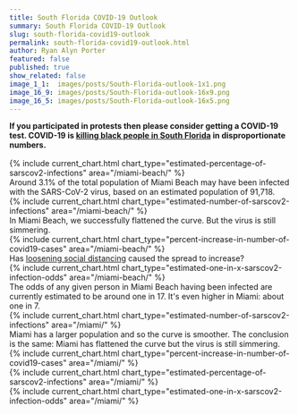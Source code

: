 ```yaml
---
title: South Florida COVID-19 Outlook
summary: South Florida COVID-19 Outlook
slug: south-florida-covid19-outlook
permalink: south-florida-covid19-outlook.html
author: Ryan Alyn Porter
featured: false
published: true
show_related: false
image_1_1:  images/posts/South-Florida-outlook-1x1.png
image_16_9: images/posts/South-Florida-outlook-16x9.png
image_16_5: images/posts/South-Florida-outlook-16x5.png
---
```


<!-- <div class="panel">
  <div class="banner">
  {% include current_chart.html chart_type="new-confirmed-covid19-cases-weekly-comparison" area="/miami-beach/" %}
  </div>
  <div class="headline">
    <div class="meta">
      In Miami Beach, we successfully flattened the curve.  But the virus is still simmering.  We still have a lot more new confirmed cases in the last week than the week before.
    </div>
  </div>
</div> -->

<p style="margin-bottom: 1rem;">
    <b>If you participated in protests then please consider getting a COVID-19 test.  COVID-19 is <a href="https://www.miamiherald.com/news/coronavirus/article242039576.html">killing black people in South Florida</a> in disproportionate numbers.</b>
</p>

<div class="panel">
  <div class="banner">
  {% include current_chart.html chart_type="estimated-percentage-of-sarscov2-infections" area="/miami-beach/" %}
  </div>
  <div class="headline">
    <div class="meta">
    Around 3.1% of the total population of Miami Beach may have been infected with the SARS-CoV-2 virus, based on an estimated population of 91,718.
    </div>
  </div>
</div>

<div class="panel">
  <div class="banner">
  {% include current_chart.html chart_type="estimated-number-of-sarscov2-infections" area="/miami-beach/" %}
  </div>
  <div class="headline">
    <div class="meta">
      In Miami Beach, we successfully flattened the curve.  But the virus is still simmering.
    </div>
  </div>
</div>

<div class="panel">
  <div class="banner">
  {% include current_chart.html chart_type="percent-increase-in-number-of-covid19-cases" area="/miami-beach/" %}
  </div>
  <div class="headline">
    <div class="meta">
      Has <a href="/2020/05/16/south-florida-gives-up-on-social-distancing.html">loosening social distancing</a> caused the spread to increase?
    </div>
  </div>
</div>

<div class="panel">
  <div class="banner">
  {% include current_chart.html chart_type="estimated-one-in-x-sarscov2-infection-odds" area="/miami-beach/" %}
  </div>
  <div class="headline">
    <div class="meta">
    The odds of any given person in Miami Beach having been infected are currently estimated to be around one in 17.  It's even higher in Miami: about one in 7.
    </div>
  </div>
</div>

<div class="panel">
  <div class="banner">
  {% include current_chart.html chart_type="estimated-number-of-sarscov2-infections" area="/miami/" %}
  </div>
  <div class="headline">
    <div class="meta">
      Miami has a larger population and so the curve is smoother.  The conclusion is the same: Miami has flattened the curve but the virus is still simmering.
    </div>
  </div>
</div>

<!--more-->

<!-- <div class="panel">
  <div class="banner">
  {% include current_chart.html chart_type="new-confirmed-covid19-cases-weekly-comparison" area="/miami-beach/" %}
  </div>
  <div class="headline">
    <div class="meta">
      The number of new confirmed cases week over week was declining, but now it's starting to flatten out.  Will it start to increase?
    </div>
  </div>
</div> -->

<div class="panel">
  <div class="banner">
  {% include current_chart.html chart_type="percent-increase-in-number-of-covid19-cases" area="/miami/" %}
  </div>
</div>

<div class="panel">
  <div class="banner">
  {% include current_chart.html chart_type="estimated-percentage-of-sarscov2-infections" area="/miami/" %}
  </div>
</div>

<div class="panel">
  <div class="banner">
  {% include current_chart.html chart_type="estimated-one-in-x-sarscov2-infection-odds" area="/miami/" %}
  </div>
</div>
